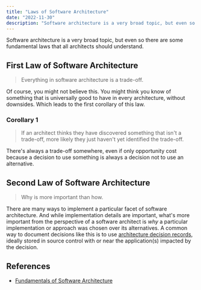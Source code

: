 ```yaml
---
title: "Laws of Software Architecture"
date: "2022-11-30"
description: "Software architecture is a very broad topic, but even so there are some fundamental laws that all architects should understand."
---
```


Software architecture is a very broad topic, but even so there are some fundamental laws that all architects should understand.

## First Law of Software Architecture

> Everything in software architecture is a trade-off.

Of course, you might not believe this. You might think you know of something that is universally good to have in every architecture, without downsides. Which leads to the first corollary of this law.

### Corollary 1

> If an architect thinks they have discovered something that isn't a trade-off, more likely they just haven't yet identified the trade-off.

There's always a trade-off somewhere, even if only opportunity cost because a decision to use something is always a decision not to use an alternative.

## Second Law of Software Architecture

> Why is more important than how.

There are many ways to implement a particular facet of software architecture. And while implementation details are important, what's more important from the perspective of a software architect is *why* a particular implementation or approach was chosen over its alternatives. A common way to document decisions like this is to use [architecture decision records](https://ardalis.com/getting-started-with-architecture-decision-records/), ideally stored in source control with or near the application(s) impacted by the decision.

## References

- [Fundamentals of Software Architecture](https://amzn.to/3gKrewb)

